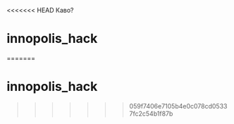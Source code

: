 <<<<<<< HEAD
Каво?
# innopolis_hack
=======
# innopolis_hack
>>>>>>> 059f7406e7105b4e0c078cd05337fc2c54b1f87b
